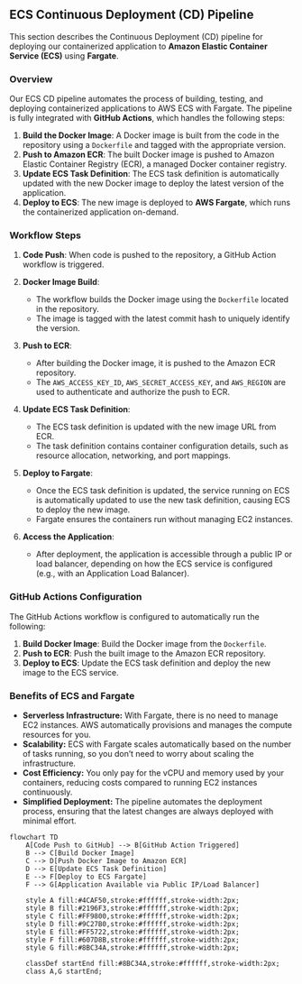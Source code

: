 ## ECS Continuous Deployment (CD) Pipeline

This section describes the Continuous Deployment (CD) pipeline for deploying our containerized application to **Amazon Elastic Container Service (ECS)** using **Fargate**.

### Overview

Our ECS CD pipeline automates the process of building, testing, and deploying containerized applications to AWS ECS with Fargate. The pipeline is fully integrated with **GitHub Actions**, which handles the following steps:

1. **Build the Docker Image**: A Docker image is built from the code in the repository using a `Dockerfile` and tagged with the appropriate version.
2. **Push to Amazon ECR**: The built Docker image is pushed to Amazon Elastic Container Registry (ECR), a managed Docker container registry.
3. **Update ECS Task Definition**: The ECS task definition is automatically updated with the new Docker image to deploy the latest version of the application.
4. **Deploy to ECS**: The new image is deployed to **AWS Fargate**, which runs the containerized application on-demand.

### Workflow Steps

1. **Code Push**: When code is pushed to the repository, a GitHub Action workflow is triggered.
   
2. **Docker Image Build**:
    - The workflow builds the Docker image using the `Dockerfile` located in the repository.
    - The image is tagged with the latest commit hash to uniquely identify the version.
   
3. **Push to ECR**:
    - After building the Docker image, it is pushed to the Amazon ECR repository.
    - The `AWS_ACCESS_KEY_ID`, `AWS_SECRET_ACCESS_KEY`, and `AWS_REGION` are used to authenticate and authorize the push to ECR.
   
4. **Update ECS Task Definition**:
    - The ECS task definition is updated with the new image URL from ECR.
    - The task definition contains container configuration details, such as resource allocation, networking, and port mappings.
   
5. **Deploy to Fargate**:
    - Once the ECS task definition is updated, the service running on ECS is automatically updated to use the new task definition, causing ECS to deploy the new image.
    - Fargate ensures the containers run without managing EC2 instances.
   
6. **Access the Application**:
    - After deployment, the application is accessible through a public IP or load balancer, depending on how the ECS service is configured (e.g., with an Application Load Balancer).

### GitHub Actions Configuration

The GitHub Actions workflow is configured to automatically run the following:

1. **Build Docker Image**: Build the Docker image from the `Dockerfile`.
2. **Push to ECR**: Push the built image to the Amazon ECR repository.
3. **Deploy to ECS**: Update the ECS task definition and deploy the new image to the ECS service.

### Benefits of ECS and Fargate

- **Serverless Infrastructure:** With Fargate, there is no need to manage EC2 instances. AWS automatically provisions and manages the compute resources for you.
- **Scalability:** ECS with Fargate scales automatically based on the number of tasks running, so you don’t need to worry about scaling the infrastructure.
- **Cost Efficiency:** You only pay for the vCPU and memory used by your containers, reducing costs compared to running EC2 instances continuously.
- **Simplified Deployment:** The pipeline automates the deployment process, ensuring that the latest changes are always deployed with minimal effort.

```mermaid
flowchart TD
    A[Code Push to GitHub] --> B[GitHub Action Triggered]
    B --> C[Build Docker Image]
    C --> D[Push Docker Image to Amazon ECR]
    D --> E[Update ECS Task Definition]
    E --> F[Deploy to ECS Fargate]
    F --> G[Application Available via Public IP/Load Balancer]

    style A fill:#4CAF50,stroke:#ffffff,stroke-width:2px;
    style B fill:#2196F3,stroke:#ffffff,stroke-width:2px;
    style C fill:#FF9800,stroke:#ffffff,stroke-width:2px;
    style D fill:#9C27B0,stroke:#ffffff,stroke-width:2px;
    style E fill:#FF5722,stroke:#ffffff,stroke-width:2px;
    style F fill:#607D8B,stroke:#ffffff,stroke-width:2px;
    style G fill:#8BC34A,stroke:#ffffff,stroke-width:2px;

    classDef startEnd fill:#8BC34A,stroke:#ffffff,stroke-width:2px;
    class A,G startEnd;
```
